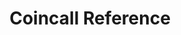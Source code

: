 ---
title: Coincall Reference

# language_tabs: # must be one of https://git.io/vQNgJ
#   - shell
  # - java
  # - python
  # - javascript

toc_footers:
  - <a href='#'>API Powered by Coincall</a>

includes:
  - base_en
  - mm_program
  - public_en
  - account_en
  - option_en
  - mmp_en
  - rfq_en
  - futures_en
  - spot_en
  - option_ws_en
  - futures_ws_en
  - spot_ws_en
  - rfq_ws_en
  - referral_en
  - errors_en

search: true

code_clipboard: true

meta:
  - name: description
    content: Documentation for the Coincall API
---